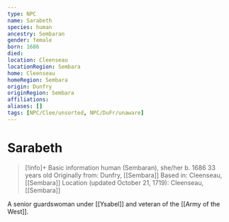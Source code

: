 ```yaml
---
type: NPC
name: Sarabeth
species: human
ancestry: Sembaran
gender: female
born: 1686
died: 
location: Cleenseau
locationRegion: Sembara
home: Cleenseau
homeRegion: Sembara
origin: Dunfry
originRegion: Sembara
affiliations: 
aliases: []
tags: [NPC/Clee/unsorted, NPC/DuFr/unaware]
---
```

# Sarabeth
>[!info]+ Basic information
>human (Sembaran), she/her
>b. 1686
>33 years old
>Originally from: Dunfry, [[Sembara]]
>Based in: Cleenseau, [[Sembara]]
>Location (updated October 21, 1719): Cleenseau, [[Sembara]]

A senior guardswoman under [[Ysabel]] and veteran of the [[Army of the West]].